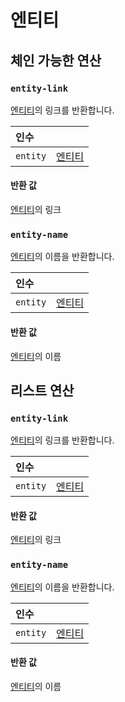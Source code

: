 
# 엔티티

## 체인 가능한 연산
<h3 id="entity-link"><code>entity-link</code></h3>

[엔티티](https://docs.wandb.ai/ref/weave/entity)의 링크를 반환합니다.

| 인수 |  |
| :--- | :--- |
| `entity` | [엔티티](https://docs.wandb.ai/ref/weave/entity) |

#### 반환 값
[엔티티](https://docs.wandb.ai/ref/weave/entity)의 링크

<h3 id="entity-name"><code>entity-name</code></h3>

[엔티티](https://docs.wandb.ai/ref/weave/entity)의 이름을 반환합니다.

| 인수 |  |
| :--- | :--- |
| `entity` | [엔티티](https://docs.wandb.ai/ref/weave/entity) |

#### 반환 값
[엔티티](https://docs.wandb.ai/ref/weave/entity)의 이름

## 리스트 연산
<h3 id="entity-link"><code>entity-link</code></h3>

[엔티티](https://docs.wandb.ai/ref/weave/entity)의 링크를 반환합니다.

| 인수 |  |
| :--- | :--- |
| `entity` | [엔티티](https://docs.wandb.ai/ref/weave/entity) |

#### 반환 값
[엔티티](https://docs.wandb.ai/ref/weave/entity)의 링크

<h3 id="entity-name"><code>entity-name</code></h3>

[엔티티](https://docs.wandb.ai/ref/weave/entity)의 이름을 반환합니다.

| 인수 |  |
| :--- | :--- |
| `entity` | [엔티티](https://docs.wandb.ai/ref/weave/entity) |

#### 반환 값
[엔티티](https://docs.wandb.ai/ref/weave/entity)의 이름